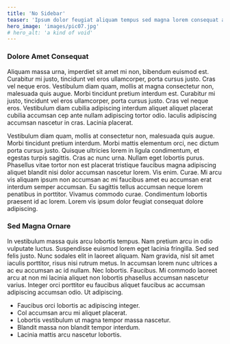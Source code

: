 ```yaml
---
title: 'No Sidebar'
teaser: 'Ipsum dolor feugiat aliquam tempus sed magna lorem consequat accumsan'
hero_image: 'images/pic07.jpg'
# hero_alt: 'a kind of void'
---
```


### Dolore Amet Consequat

Aliquam massa urna, imperdiet sit amet mi non, bibendum euismod est. Curabitur mi justo, tincidunt vel eros ullamcorper, porta cursus justo. Cras vel neque eros. Vestibulum diam quam, mollis at magna consectetur non, malesuada quis augue. Morbi tincidunt pretium interdum est. Curabitur mi justo, tincidunt vel eros ullamcorper, porta cursus justo. Cras vel neque eros. Vestibulum diam cubilia adipiscing interdum aliquet aliquet placerat cubilia accumsan cep ante nullam adipiscing tortor odio. Iaculis adipiscing accumsan nascetur in cras. Lacinia placerat.

Vestibulum diam quam, mollis at consectetur non, malesuada quis augue. Morbi tincidunt pretium interdum. Morbi mattis elementum orci, nec dictum porta cursus justo. Quisque ultricies lorem in ligula condimentum, et egestas turpis sagittis. Cras ac nunc urna. Nullam eget lobortis purus. Phasellus vitae tortor non est placerat tristique faucibus magna adipiscing aliquet blandit nisi dolor accumsan nascetur lorem. Vis enim. Curae. Mi arcu vis aliquam ipsum non accumsan ac mi faucibus amet eu accumsan erat interdum semper accumsan. Eu sagittis tellus accumsan neque lorem penatibus in porttitor. Vivamus commodo curae. Condimentum lobortis praesent id ac lorem. Lorem vis ipsum dolor feugiat consequat dolore adipiscing.

### Sed Magna Ornare

In vestibulum massa quis arcu lobortis tempus. Nam pretium arcu in odio vulputate luctus. Suspendisse euismod lorem eget lacinia fringilla. Sed sed felis justo. Nunc sodales elit in laoreet aliquam. Nam gravida, nisl sit amet iaculis porttitor, risus nisi rutrum metus. In accumsan lorem nunc ultrices a ac eu accumsan ac id nullam. Nec lobortis. Faucibus. Mi commodo laoreet arcu at non mi lacinia aliquet non lobortis phasellus accumsan nascetur varius. Integer orci porttitor eu faucibus aliquet faucibus ac accumsan adipiscing accumsan odio. Ut adipiscing.

* Faucibus orci lobortis ac adipiscing integer.
* Col accumsan arcu mi aliquet placerat.
* Lobortis vestibulum ut magna tempor massa nascetur.
* Blandit massa non blandit tempor interdum.
* Lacinia mattis arcu nascetur lobortis.
